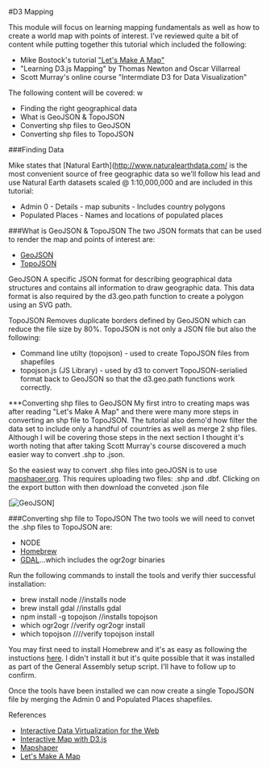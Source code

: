 #D3 Mapping

This module will focus on learning mapping fundamentals as well as how to create a world map with points of interest. I've reviewed quite a bit of content while putting together this tutorial which included the following:
* Mike Bostock's tutorial ["Let's Make A Map"](http://bost.ocks.org/mike/map/) 
* "Learning D3.js Mapping" by Thomas Newton and Oscar Villarreal 
* Scott Murray's online course "Intermdiate D3 for Data Visualization" 

The following content will be covered: w
* Finding the right geographical data
* What is GeoJSON & TopoJSON
* Converting shp files to GeoJSON
* Converting shp files to TopoJSON

###Finding Data

Mike states that [Natural Earth](http://www.naturalearthdata.com/ is the most convenient source of free geographic data so we'll follow his lead and use Natural Earth datasets scaled @ 1:10,000,000 and are included in this tutorial:
* Admin 0 - Details - map subunits - Includes country polygons
* Populated Places - Names and locations of populated places

###What is GeoJSON & TopoJSON
The two JSON formats that can be used to render the map and points of interest are:
* [GeoJSON](http://geojson.org)
* [TopoJSON](https://github.com/mbostock/topojson)

GeoJSON
A specific JSON format for describing geographical data structures and contains all information to draw geographic data.  This data format is also required by the d3.geo.path function to create a polygon using an SVG path.

TopoJSON
Removes duplicate borders defined by GeoJSON which can reduce the file size by 80%.  TopoJSON is not only a JSON file but also the following:
* Command line utilty (topojson) - used to create TopoJSON files from shapefiles
* topojson.js (JS Library) - used by d3 to convert TopoJSON-serialied format back to GeoJSON so that the d3.geo.path functions work correctly. 

***Converting shp files to GeoJSON
My first intro to creating maps was after reading "Let's Make A Map" and there were many more steps in converting an shp file to TopoJSON.  The tutorial also demo'd how filter the data set to include only a handful of countries as well as merge 2 shp files. Although I will be covering those steps in the next section I thought it's worth noting that after taking Scott Murray's course discovered a much easier way to convert .shp to .json.  

So the easiest way to convert .shp files into geoJOSN is to use [mapshaper.org](http://mapshaper.org/).  This requires uploading two files:  .shp and .dbf.  Clicking on the export button with then download the conveted .json file 

[![GeoJSON](https://github.com/jkeohan/D3-Tutorials/edit/master/Mapping/Images/geojson.png)]


###Converting shp file to TopoJSON
The two tools we will need to convet the .shp files to TopoJSON are:
* NODE
* [Homebrew](http://brew.sh/) 
* [GDAL](http://www.gdal.org/)...which includes the ogr2ogr binaries

Run the following commands to install the tools and verify thier successful installation:
* brew install node //installs node
* brew install gdal //installs gdal
* npm install -g topojson //installs topojson
* which ogr2ogr //verify ogr2ogr install
* which topojson  ////verify topojson install

You may first need to install Homebrew and it's as easy as following the instuctions [here](http://thechangelog.com/install-node-js-with-homebrew-on-os-x/).  I didn't install it but it's quite possible that it was installed as part of the General Assembly setup script.  I'll have to follow up to confirm. 

Once the tools have been installed we can now create a single TopoJSON file by merging the Admin 0 and Populated Places shapefiles.  



References
* [Interactive Data Virtualization for the Web](http://chimera.labs.oreilly.com/books/1230000000345/ch12.html)
* [Interactive Map with D3.js](http://www.tnoda.com/blog/2013-12-07)
* [Mapshaper](http://mapshaper.org/)
* [Let's Make A Map](http://bost.ocks.org/mike/map/)
